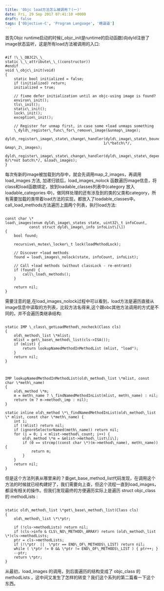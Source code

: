 ```yaml
---
title: 'Objc load方法怎么被调用？(一)'
date: Fri, 29 Sep 2017 07:41:10 +0000
draft: false
tags: ['Objective-C', 'Program Language', '瞎逼逼']
---
```


首先Objc runtime启动的时候(\_objc\_init是runtime的启动函数)向dyld注册了image状态监听，这是所有load方法被调用的入口:
```

#if !\_\_OBJC2\_\_
static \_\_attribute\_\_((constructor))
#endif
void \_objc\_init(void)
{
    static bool initialized = false;
    if (initialized) return;
    initialized = true;
    
    // fixme defer initialization until an objc-using image is found?
    environ\_init();
    tls\_init();
    static\_init();
    lock\_init();
    exception\_init();
        
    // Register for unmap first, in case some +load unmaps something
    \_dyld\_register\_func\_for\_remove\_image(&unmap\_image);
    dyld\_register\_image\_state\_change\_handler(dyld\_image\_state\_bound,
                                             1/\*batch\*/, &map\_2\_images);
    dyld\_register\_image\_state\_change\_handler(dyld\_image\_state\_dependents\_initialized, 0/\*not batch\*/, &load\_images);
}

```
每次有新的image被加载到内存中，就会先调用map\_2\_images，再调用load\_images 方法, 加递归锁后，load\_images\_nolock 函数遍历image信息，将class和load函数绑定，放到loadable\_classes列表中(category 放入 loadable\_categories 中)，做同样处理的还有涉及到的类的父类和category，所有需要加载的类带着load方法的实现，都放入了loadable\_classes中。call\_load\_methods方法遍历上面两个列表，执行load方法:
```

const char \*
load\_images(enum dyld\_image\_states state, uint32\_t infoCount,
           const struct dyld\_image\_info infoList\[\])
{
    bool found;

    recursive\_mutex\_locker\_t lock(loadMethodLock);

    // Discover +load methods
    found = load\_images\_nolock(state, infoCount, infoList);

    // Call +load methods (without classLock - re-entrant)
    if (found) {
        call\_load\_methods();
    }

    return nil;
}

```
需要注意的是,在load\_images\_nolock过程中可以看到，load方法是遍历直接从image信息中读取的方列表，比较方法名得来,这个跟obc其他方法调用的方式是不同的，并不会遍历类继承结构:
```

static IMP \_class\_getLoadMethod\_nocheck(Class cls)
{
    old\_method\_list \*mlist;
    mlist = get\_base\_method\_list(cls->ISA());
    if (mlist) {
        return lookupNamedMethodInMethodList (mlist, "load");
    }
    return nil;
}



IMP lookupNamedMethodInMethodList(old\_method\_list \*mlist, const char \*meth\_name)
{
    old\_method \*m;
    m = meth\_name ? \_findNamedMethodInList(mlist, meth\_name) : nil;
    return (m ? m->method\_imp : nil);
}

static inline old\_method \*\_findNamedMethodInList(old\_method\_list \* mlist, const char \*meth\_name) {
    int i;
    if (!mlist) return nil;
    if (ignoreSelectorNamed(meth\_name)) return nil;
    for (i = 0; i < mlist->method\_count; i++) {
        old\_method \*m = &mlist->method\_list\[i\];
        if (0 == strcmp((const char \*)(m->method\_name), meth\_name)) {
            return m;
        }
    }
    return nil;
}

```
但是这个方法列表从哪里来的？查get\_base\_method\_list代码发现，在调用这个方法的时候就已经构建好了，我们需要向上查，但这个流程一直到load\_images，都没有相关的操作。但我们发现最终的方便遍历实际上是遍历 struct objc\_class 的 methodLists :
```

static old\_method\_list \*get\_base\_method\_list(Class cls) 
{
    old\_method\_list \*\*ptr;

    if (!cls->methodLists) return nil;
    if (cls->info & CLS\_NO\_METHOD\_ARRAY) return (old\_method\_list \*)cls->methodLists;
    ptr = cls->methodLists;
    if (!\*ptr  ||  \*ptr == END\_OF\_METHODS\_LIST) return nil;
    while ( \*ptr != 0 && \*ptr != END\_OF\_METHODS\_LIST ) { ptr++; }
    --ptr;
    return \*ptr;
}

```
从最初，load\_images 的调用，到后面遍历的结构变成了 objc\_class 的 methodLists ，这中间又发生了怎样的转变？我们这个系列的第二篇看一下这个东西。